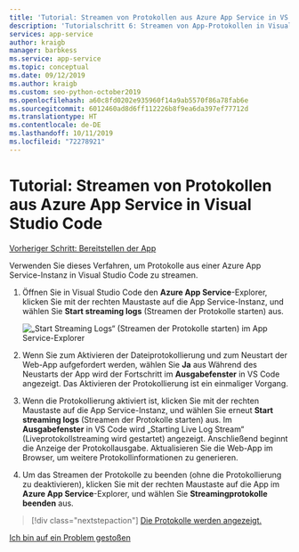 ```yaml
---
title: 'Tutorial: Streamen von Protokollen aus Azure App Service in VS Code'
description: 'Tutorialschritt 6: Streamen von App-Protokollen in Visual Studio Code'
services: app-service
author: kraigb
manager: barbkess
ms.service: app-service
ms.topic: conceptual
ms.date: 09/12/2019
ms.author: kraigb
ms.custom: seo-python-october2019
ms.openlocfilehash: a60c8fd0202e935960f14a9ab5570f86a78fab6e
ms.sourcegitcommit: 6012460ad8d6ff112226b8f9ea6da397ef77712d
ms.translationtype: HT
ms.contentlocale: de-DE
ms.lasthandoff: 10/11/2019
ms.locfileid: "72278921"
---
```

# <a name="tutorial-stream-logs-from-azure-app-service-into-visual-studio-code"></a>Tutorial: Streamen von Protokollen aus Azure App Service in Visual Studio Code

[Vorheriger Schritt: Bereitstellen der App](tutorial-deploy-app-service-on-linux-05.md)

Verwenden Sie dieses Verfahren, um Protokolle aus einer Azure App Service-Instanz in Visual Studio Code zu streamen.

1. Öffnen Sie in Visual Studio Code den **Azure App Service**-Explorer, klicken Sie mit der rechten Maustaste auf die App Service-Instanz, und wählen Sie **Start streaming logs** (Streamen der Protokolle starten) aus.

   ![„Start Streaming Logs“ (Streamen der Protokolle starten) im App Service-Explorer](media/deploy-azure/start-streaming-logs-in-visual-studio-code.png)

1. Wenn Sie zum Aktivieren der Dateiprotokollierung und zum Neustart der Web-App aufgefordert werden, wählen Sie **Ja** aus Während des Neustarts der App wird der Fortschritt im **Ausgabefenster** in VS Code angezeigt. Das Aktivieren der Protokollierung ist ein einmaliger Vorgang.

1. Wenn die Protokollierung aktiviert ist, klicken Sie mit der rechten Maustaste auf die App Service-Instanz, und wählen Sie erneut **Start streaming logs** (Streamen der Protokolle starten) aus. Im **Ausgabefenster** in VS Code wird „Starting Live Log Stream“ (Liveprotokollstreaming wird gestartet) angezeigt. Anschließend beginnt die Anzeige der Protokollausgabe. Aktualisieren Sie die Web-App im Browser, um weitere Protokollinformationen zu generieren.

1. Um das Streamen der Protokolle zu beenden (ohne die Protokollierung zu deaktivieren), klicken Sie mit der rechten Maustaste auf die App im **Azure App Service**-Explorer, und wählen Sie **Streamingprotokolle beenden** aus.

> [!div class="nextstepaction"]
> [Die Protokolle werden angezeigt.](tutorial-deploy-app-service-on-linux-07.md)

[Ich bin auf ein Problem gestoßen](https://www.research.net/r/PWZWZ52?tutorial=vscode-appservice-python&step=06-stream-logs)
